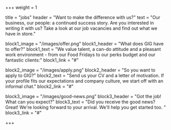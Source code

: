 +++
weight = 1

title = "jobs"
header = "Want to make the difference with us?"
text = "Our business, our people: a continued success story. Are you interested in writing it with us? Take a look at our job vacancies and find out what we have in store."

block1_image = "/images/offer.png"
block1_header = "What does GIG have to offer?"
block1_text = "We value talent, a can-do attitude and a pleasant work environment - from our Food Fridays to our perks budget and our fantastic clients:"
block1_link = "#"

block2_image = "/images/apply.png"
block2_header = "So you want to apply to GIG?"
block2_text = "Send us your CV and a letter of motivation. If your profile fits our expectations and company culture, we start off with an informal chat."
block2_link = "#"

block3_image = "/images/good-news.png"
block3_header = "Got the job! What can you expect?"
block3_text = "Did you receive the good news? Great! We're looking forward to your arrival. We'll help you get started too. "
block3_link = "#"

+++
